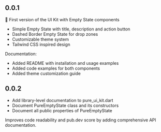 ## 0.0.1

🎉 First version of the UI Kit with Empty State components
- Simple Empty State with title, description and action button
- Dashed Border Empty State for drop zones
- Customizable theme system
- Tailwind CSS inspired design

Documentation:
- Added README with installation and usage examples
- Added code examples for both components
- Added theme customization guide

## 0.0.2

- Add library-level documentation to pure_ui_kit.dart
- Document PureEmptyState class and its constructors
- Document all public properties of PureEmptyState

Improves code readability and pub.dev score by adding
comprehensive API documentation.